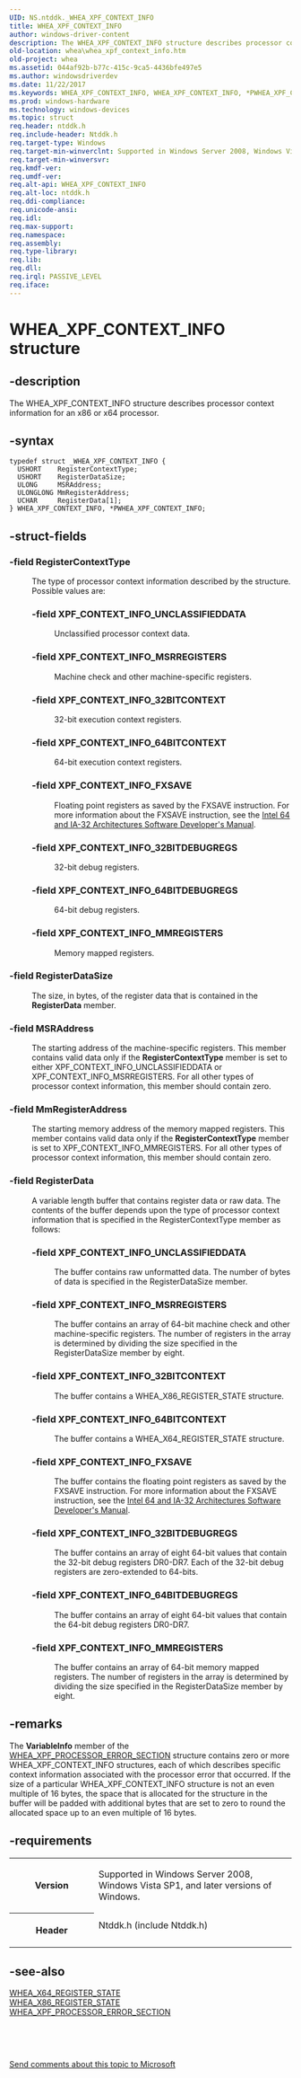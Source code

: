 ```yaml
---
UID: NS.ntddk._WHEA_XPF_CONTEXT_INFO
title: WHEA_XPF_CONTEXT_INFO
author: windows-driver-content
description: The WHEA_XPF_CONTEXT_INFO structure describes processor context information for an x86 or x64 processor.
old-location: whea\whea_xpf_context_info.htm
old-project: whea
ms.assetid: 044af92b-b77c-415c-9ca5-4436bfe497e5
ms.author: windowsdriverdev
ms.date: 11/22/2017
ms.keywords: WHEA_XPF_CONTEXT_INFO, WHEA_XPF_CONTEXT_INFO, *PWHEA_XPF_CONTEXT_INFO
ms.prod: windows-hardware
ms.technology: windows-devices
ms.topic: struct
req.header: ntddk.h
req.include-header: Ntddk.h
req.target-type: Windows
req.target-min-winverclnt: Supported in Windows Server 2008, Windows Vista SP1, and later versions of Windows.
req.target-min-winversvr: 
req.kmdf-ver: 
req.umdf-ver: 
req.alt-api: WHEA_XPF_CONTEXT_INFO
req.alt-loc: ntddk.h
req.ddi-compliance: 
req.unicode-ansi: 
req.idl: 
req.max-support: 
req.namespace: 
req.assembly: 
req.type-library: 
req.lib: 
req.dll: 
req.irql: PASSIVE_LEVEL
req.iface: 
---
```


# WHEA_XPF_CONTEXT_INFO structure



## -description
<p>The WHEA_XPF_CONTEXT_INFO structure describes processor context information for an x86 or x64 processor.</p>


## -syntax

````
typedef struct _WHEA_XPF_CONTEXT_INFO {
  USHORT    RegisterContextType;
  USHORT    RegisterDataSize;
  ULONG     MSRAddress;
  ULONGLONG MmRegisterAddress;
  UCHAR     RegisterData[1];
} WHEA_XPF_CONTEXT_INFO, *PWHEA_XPF_CONTEXT_INFO;
````


## -struct-fields
<dl>

### -field RegisterContextType

<dd>
<p>The type of processor context information described by the structure. Possible values are:</p>
<p></p>
<dl>

### -field XPF_CONTEXT_INFO_UNCLASSIFIEDDATA

<dd>
<p>Unclassified processor context data.</p>
</dd>

### -field XPF_CONTEXT_INFO_MSRREGISTERS

<dd>
<p>Machine check and other machine-specific registers.</p>
</dd>

### -field XPF_CONTEXT_INFO_32BITCONTEXT

<dd>
<p>32-bit execution context registers.</p>
</dd>

### -field XPF_CONTEXT_INFO_64BITCONTEXT

<dd>
<p>64-bit execution context registers.</p>
</dd>

### -field XPF_CONTEXT_INFO_FXSAVE

<dd>
<p>Floating point registers as saved by the FXSAVE instruction. For more information about the FXSAVE instruction, see the <a href="http://go.microsoft.com/fwlink/p/?linkid=78804">Intel 64 and IA-32 Architectures Software Developer's Manual</a>.</p>
</dd>

### -field XPF_CONTEXT_INFO_32BITDEBUGREGS

<dd>
<p>32-bit debug registers.</p>
</dd>

### -field XPF_CONTEXT_INFO_64BITDEBUGREGS

<dd>
<p>64-bit debug registers.</p>
</dd>

### -field XPF_CONTEXT_INFO_MMREGISTERS

<dd>
<p>Memory mapped registers.</p>
</dd>
</dl>
</dd>

### -field RegisterDataSize

<dd>
<p>The size, in bytes, of the register data that is contained in the <b>RegisterData</b> member.</p>
</dd>

### -field MSRAddress

<dd>
<p>The starting address of the machine-specific registers. This member contains valid data only if the <b>RegisterContextType</b> member is set to either XPF_CONTEXT_INFO_UNCLASSIFIEDDATA or XPF_CONTEXT_INFO_MSRREGISTERS. For all other types of processor context information, this member should contain zero.</p>
</dd>

### -field MmRegisterAddress

<dd>
<p>The starting memory address of the memory mapped registers. This member contains valid data only if the <b>RegisterContextType</b> member is set to XPF_CONTEXT_INFO_MMREGISTERS. For all other types of processor context information, this member should contain zero.</p>
</dd>

### -field RegisterData

<dd>
<p>A variable length buffer that contains register data or raw data. The contents of the buffer depends upon the type of processor context information that is specified in the RegisterContextType member as follows:
</p>
<p></p>
<dl>

### -field XPF_CONTEXT_INFO_UNCLASSIFIEDDATA

<dd>
<p>The buffer contains raw unformatted data. The number of bytes of data is specified in the RegisterDataSize member. 

</p>
</dd>

### -field XPF_CONTEXT_INFO_MSRREGISTERS

<dd>
<p>The buffer contains an array of 64-bit machine check and other machine-specific registers. The number of registers in the array is determined by dividing the size specified in the RegisterDataSize member by eight. 

</p>
</dd>

### -field XPF_CONTEXT_INFO_32BITCONTEXT

<dd>
<p>The buffer contains a WHEA_X86_REGISTER_STATE structure.</p>
</dd>

### -field XPF_CONTEXT_INFO_64BITCONTEXT

<dd>
<p>The buffer contains a WHEA_X64_REGISTER_STATE structure.</p>
</dd>

### -field XPF_CONTEXT_INFO_FXSAVE

<dd>
<p>The buffer contains the floating point registers as saved by the FXSAVE instruction. For more information about the FXSAVE instruction, see the  <a href="http://go.microsoft.com/fwlink/p/?linkid=78804">Intel 64 and IA-32 Architectures Software Developer's Manual</a>. 

</p>
</dd>

### -field XPF_CONTEXT_INFO_32BITDEBUGREGS

<dd>
<p>The buffer contains an array of eight 64-bit values that contain the 32-bit debug registers DR0-DR7. Each of the 32-bit debug registers are zero-extended to 64-bits.</p>
</dd>

### -field XPF_CONTEXT_INFO_64BITDEBUGREGS

<dd>
<p>The buffer contains an array of eight 64-bit values that contain the 64-bit debug registers DR0-DR7.</p>
</dd>

### -field XPF_CONTEXT_INFO_MMREGISTERS

<dd>
<p>The buffer contains an array of 64-bit memory mapped registers. The number of registers in the array is determined by dividing the size specified in the RegisterDataSize member by eight.</p>
</dd>
</dl>
</dd>
</dl>

## -remarks
<p>The <b>VariableInfo</b> member of the <a href="..\ntddk\ns-ntddk--whea-xpf-processor-error-section.md">WHEA_XPF_PROCESSOR_ERROR_SECTION</a> structure contains zero or more WHEA_XPF_CONTEXT_INFO structures, each of which describes specific context information associated with the processor error that occurred. If the size of a particular WHEA_XPF_CONTEXT_INFO structure is not an even multiple of 16 bytes, the space that is allocated for the structure in the buffer will be padded with additional bytes that are set to zero to round the allocated space up to an even multiple of 16 bytes.</p>

## -requirements
<table>
<tr>
<th width="30%">
<p>Version</p>
</th>
<td width="70%">
<p>Supported in Windows Server 2008, Windows Vista SP1, and later versions of Windows.
</p>
</td>
</tr>
<tr>
<th width="30%">
<p>Header</p>
</th>
<td width="70%">
<dl>
<dt>Ntddk.h (include Ntddk.h)</dt>
</dl>
</td>
</tr>
</table>

## -see-also
<dl>
<dt>
<a href="..\ntddk\ns-ntddk--whea-x64-register-state.md">WHEA_X64_REGISTER_STATE</a>
</dt>
<dt>
<a href="..\ntddk\ns-ntddk--whea-x86-register-state.md">WHEA_X86_REGISTER_STATE</a>
</dt>
<dt>
<a href="..\ntddk\ns-ntddk--whea-xpf-processor-error-section.md">WHEA_XPF_PROCESSOR_ERROR_SECTION</a>
</dt>
</dl>
<p> </p>
<p> </p>
<p><a href="mailto:wsddocfb@microsoft.com?subject=Documentation%20feedback [whea\whea]:%20WHEA_XPF_CONTEXT_INFO structure%20 RELEASE:%20(11/22/2017)&amp;body=%0A%0APRIVACY STATEMENT%0A%0AWe use your feedback to improve the documentation. We don't use your email address for any other purpose, and we'll remove your email address from our system after the issue that you're reporting is fixed. While we're working to fix this issue, we might send you an email message to ask for more info. Later, we might also send you an email message to let you know that we've addressed your feedback.%0A%0AFor more info about Microsoft's privacy policy, see http://privacy.microsoft.com/en-us/default.aspx." title="Send comments about this topic to Microsoft">Send comments about this topic to Microsoft</a></p>
